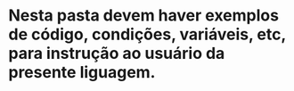# Nesta pasta devem haver exemplos de código, condições, variáveis, etc, para instrução ao usuário da presente liguagem.